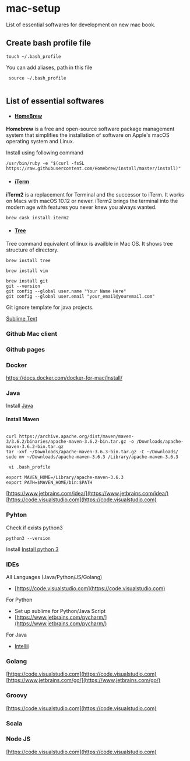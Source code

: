 # mac-setup

List of  essential softwares for development on new mac book.

## Create bash profile file

```
touch ~/.bash_profile

```
You can add aliases, path in this file 

```
 source ~/.bash_profile
 
```


## List of essential softwares

* #### [HomeBrew](https://brew.sh/)

**Homebrew** is a free and open-source software package management system that simplifies the installation of software on Apple's macOS operating system and Linux. 

Install using following command

```
/usr/bin/ruby -e "$(curl -fsSL https://raw.githubusercontent.com/Homebrew/install/master/install)"
```

* #### [iTerm](https://www.iterm2.com/)

**iTerm2**  is a replacement for Terminal and the successor to iTerm. It works on Macs with macOS 10.12 or newer. iTerm2 brings the terminal into the modern age with features you never knew you always wanted.

```
brew cask install iterm2
```

* #### [Tree](https://rschu.me/list-a-directory-with-tree-command-on-mac-os-x-3b2d4c4a4827)
Tree command equivalent of linux is availble in Mac OS. It shows tree structure of directory.
```
brew install tree
```

```
brew install vim
```

```
brew install git
git --version
git config --global user.name "Your Name Here"
git config --global user.email "your_email@youremail.com"
```
Git ignore template for java projects.

[Sublime Text](https://www.sublimetext.com/3)

### Github Mac client

### Github pages

### Docker

https://docs.docker.com/docker-for-mac/install/

### Java

Install [Java ](https://www.oracle.com/technetwork/java/javase/downloads/index.html)

#### Install Maven 

```

curl https://archive.apache.org/dist/maven/maven-3/3.6.2/binaries/apache-maven-3.6.2-bin.tar.gz -o /Downloads/apache-maven-3.6.2-bin.tar.gz
tar -xvf ~/Downloads/apache-maven-3.6.3-bin.tar.gz -C ~/Downloads/
sudo mv ~/Downloads/apache-maven-3.6.3 /Library/apache-maven-3.6.3
 
 vi .bash_profile 
 
export MAVEN_HOME=/Library/apache-maven-3.6.3
export PATH=$MAVEN_HOME/bin:$PATH

```


[https://www.jetbrains.com/idea/](https://www.jetbrains.com/idea/)
[https://code.visualstudio.com](https://code.visualstudio.com)


### Pyhton 

Check if exists  python3

```
python3 --version 
```

Install [Install python 3](https://docs.python-guide.org/starting/install3/osx/)


### IDEs

All Languages (Java/Python/JS/Golang)

- [https://code.visualstudio.com](https://code.visualstudio.com)

For Python 
- Set up sublime for Python/Java Script
- [https://www.jetbrains.com/pycharm/](https://www.jetbrains.com/pycharm/)

For Java 
- [Intellij](https://www.jetbrains.com/idea/download/#section=mac)

### Golang
[https://code.visualstudio.com](https://code.visualstudio.com)
[https://www.jetbrains.com/go/](https://www.jetbrains.com/go/)


### Groovy
[https://code.visualstudio.com](https://code.visualstudio.com)

### Scala 

### Node JS
[https://code.visualstudio.com](https://code.visualstudio.com)




